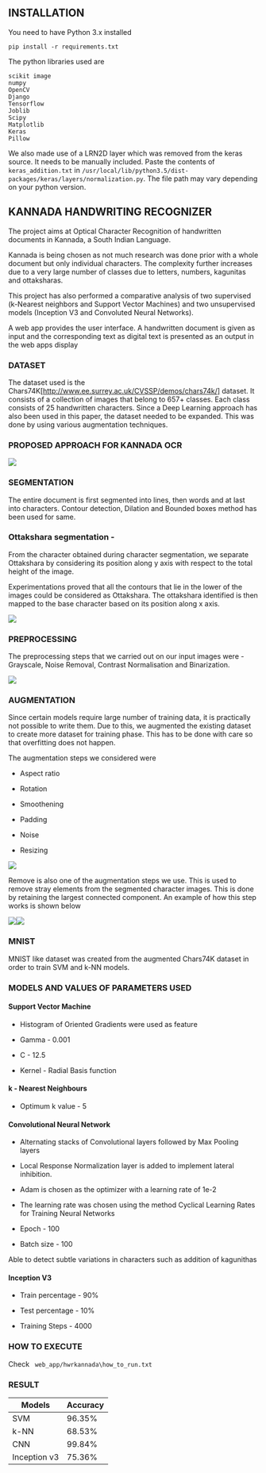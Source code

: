 ## INSTALLATION

You need to have Python 3.x installed

`pip install -r requirements.txt`

The python libraries used are

```
scikit image
numpy
OpenCV
Django
Tensorflow
Joblib
Scipy
Matplotlib
Keras
Pillow
```
We also made use of a LRN2D layer which was removed from the keras source. It needs to be manually included.
Paste the contents of `keras_addition.txt` in `/usr/local/lib/python3.5/dist-packages/keras/layers/normalization.py`. The file path may vary depending on your python version.
  
## KANNADA HANDWRITING RECOGNIZER

The project aims at Optical Character Recognition of handwritten documents in Kannada, a South Indian Language.

Kannada is being chosen as not much research was done prior with a whole document but only individual characters. The complexity further increases due to a very large number of classes due to letters, numbers, kagunitas and ottaksharas.

This project has also performed a comparative analysis of two supervised (k-Nearest neighbors and Support Vector Machines) and two unsupervised models (Inception V3 and Convoluted Neural Networks).

A web app provides the user interface. A handwritten document is given as input and the corresponding text as digital text is presented as an output in the web apps display

### DATASET

The dataset used is the Chars74K[http://www.ee.surrey.ac.uk/CVSSP/demos/chars74k/] dataset. It consists of a collection of images that belong to 657+ classes. Each class consists of 25 handwritten characters. Since a Deep Learning approach has also been used in this paper, the dataset needed to be expanded. This was done by using various augmentation techniques.

### PROPOSED APPROACH FOR KANNADA OCR

![](https://lh4.googleusercontent.com/4XyG2Tl-WNNUJYMD_s9sYxBajJYkqray6UP7rL9a2cYKoQm2F1n6U23QKMnYdEaqveAl5p5HsT_z6wENp63qyO9ROQqNXY908mQitX8CIgbtaFu42sl70ZYbPe_MEsvRcPpXAWMf)

### SEGMENTATION

The entire document is first segmented into lines, then words and at last into characters. Contour detection, Dilation and Bounded boxes method has been used for same.


### Ottakshara segmentation -

From the character obtained during character segmentation, we separate Ottakshara by considering its position along y axis with respect to the total height of the image.

Experimentations proved that all the contours that lie in the lower of the images could be considered as Ottakshara. The ottakshara identified is then mapped to the base character based on its position along x axis.

![](https://lh3.googleusercontent.com/u0sUSXn6Cn6jHld_D32P-01qEomqk8Yid5nT4CNHDeBpRMVhua_dLjFLJsrztdywN05AvGjKE6npY2RbCAL9cBlKPvbUmU9nOfN8GhOJPTY0BcdK0aq7cyOqvgBWqGY5sSNcqxBH)

### PREPROCESSING

The preprocessing steps that we carried out on our input images were - Grayscale, Noise Removal, Contrast Normalisation and Binarization.

![](https://lh5.googleusercontent.com/iLnVNrrp-dCNDu10glCeM-Me9So2JNtazPhAyDJihYS8jhlyx8BQYuJldK_EMl_HAr3DtcB7oG_tf38b-_NnJDotCxNZ48OKhpfC_3WL0wOVyvYyUdjAE0YdED0R5i_1W8SRxT3g)

### AUGMENTATION

Since certain models require large number of training data, it is practically not possible to write them. Due to this, we augmented the existing dataset to create more dataset for training phase. This has to be done with care so that overfitting does not happen.

The augmentation steps we considered were

-   Aspect ratio
    
-   Rotation
    
-   Smoothening
    
-   Padding
    
-   Noise
    
-   Resizing

![](https://lh4.googleusercontent.com/71bBj5oJ9LwygGo4ECZXlrQICDKZHqUE2zCyZ_744wtptWU2HROs8iVW8lOaOdj5m_LbVJ-gQziZ2ZVFiFKgzyJ0KqoQgUNwiclmfYFPhRebxRX3Sd8W3zNYvg-6mjZH1pFgias2)

Remove is also one of the augmentation steps we use. This is used to remove stray elements from the segmented character images. This is done by retaining the largest connected component. An example of how this step works is shown below

  

![](https://lh5.googleusercontent.com/jNZICq70K6w6sgYrc17XAm8RTnkfSrXCzGkN-zu-SqPu5C7CX5nHosgREVBHqN8GswSyLJpxR50lp_phCBxJkDqtnaPxrxIkatQVcZsWNULrzkJYBG7DUK4-ADwZ0gN7ZbmOqB3A)![](https://lh5.googleusercontent.com/xeNAQ0-1a36GuYdp5U2hcp8te8zozEaHJThcktsm10ADY_EUsWVaLmR0gyzrn5tpk_MfdHh2Xdh08ahblE9zQzE8YxWbhQwK8gO6zvVnKQ5fPp88nfwv1ZAaoUUy_oEOmVjHauLm)


### MNIST

MNIST like dataset was created from the augmented Chars74K dataset in order to train SVM and k-NN models.

### MODELS  AND VALUES OF PARAMETERS USED

#### Support Vector Machine

-   Histogram of Oriented Gradients were used as feature
    
-   Gamma - 0.001
    
-   C - 12.5
    
-   Kernel - Radial Basis function
    
#### k - Nearest Neighbours

-   Optimum k value - 5
    

#### Convolutional Neural Network

-   Alternating stacks of Convolutional layers followed by Max Pooling layers
    
-   Local Response Normalization layer is added to implement lateral inhibition.
    
-   Adam is chosen as the optimizer with a learning rate of 1e-2​
    
-   The learning rate was chosen using the method Cyclical Learning Rates for Training Neural Networks
    
-   Epoch - 100
    
-   Batch size - 100
    


Able to detect subtle variations in characters such as addition of kagunithas

  

#### Inception V3

-   Train percentage - 90%
    
-   Test percentage - 10%
    
-   Training Steps - 4000
    

### HOW TO EXECUTE

Check  ` web_app/hwrkannada\how_to_run.txt`


### RESULT

|Models |Accuracy |
|---|---|
| SVM| 96.35%|
| k-NN| 68.53%|
| CNN| 99.84%|
| Inception v3|75.36%|
